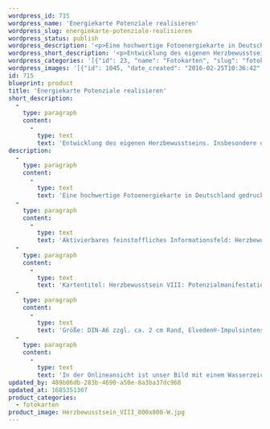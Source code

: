 ```yaml
---
wordpress_id: 715
wordpress_name: 'Energiekarte Potenziale realisieren'
wordpress_slug: energiekarte-potenziale-realisieren
wordpress_status: publish
wordpress_description: '<p>Eine hochwertige Fotoenergiekarte in Deutschland gedruckt und in Handarbeit laminiert.  Sie ist in Postkartengröße (DIN-A6) gut zu transportieren und kann auch auf den Körper aufgelegt werden.</p><p>Aktivierbares feinstoffliches Informationsfeld: Herzbewusstsein - Potenziale realisieren - Manifestation - Entwicklung - Fähigkeiten umsetzen: Entwicklung des eigenen Herzbewusstseins. Insbesondere der Aspekt der Realisierung von Potenzialen. In Bezug auf sich selbst können, auf Basis des erworbenen Herzbewusstseins, die Abläufe der Selbstentfaltung zugleich liebevoller und eindeutiger vorgenommen werden. Eltern, Lehrern, Trainern etc., mag das Energiefeld Impulse geben, zu einem ganzheitlicheren Umsetzungshelfer der Kinder, Schüler usw. zu werden und hierbei auf einer klaren und umfassend liebevollen Ebene zu agieren.</p><p>Kartentitel: Herzbewusstsein VIII: Potenzialmanifestation. Reihe: Herzbewusstsein</p><p>Größe: DIN-A6 zzgl. ca. 2 cm Rand, Elveden®-Impulsintensität: DIN-A6: Et2,  DIN-A7: Et3<br />Andere Formate sind individuell für Sie innerhalb weniger Tage herstellbar. Bitte kontaktieren Sie uns hierfür unter <a href="mailto:info@elvedenverlag.de">info@elvedenverlag.de</a>.</p><p>In der Onlineansicht ist unser Bild mit einem Wasserzeichen geschützt. Wir bitten um Ihr Verständnis. Im Original ist der Schriftzung „Elveden Verlag Energiebild“ entfernt.</p><p><a href="https://my.feenbaum.de/anwendung-energiebilder-foto-laminiert/">Anwendungshinweise</a>      <a href="https://my.feenbaum.de/produktinformationen-fotokarten/">Produktinformationen</a></p>'
wordpress_short_description: '<p>Entwicklung des eigenen Herzbewusstseins. Insbesondere der Aspekt des Realisierens von Potenzialen</p>'
wordpress_categories: '[{"id": 23, "name": "Fotokarten", "slug": "fotokarten"}]'
wordpress_images: '[{"id": 1045, "date_created": "2016-02-25T10:36:42", "date_created_gmt": "2016-02-25T08:36:42", "date_modified": "2016-02-25T10:36:42", "date_modified_gmt": "2016-02-25T08:36:42", "src": "https://my.feenbaum.de/wp-content/uploads/2016/02/Herzbewusstsein_VIII_800x800-W.jpg", "name": "Herzbewusstsein_VIII_800x800-W", "alt": ""}]'
id: 715
blueprint: product
title: 'Energiekarte Potenziale realisieren'
short_description:
  -
    type: paragraph
    content:
      -
        type: text
        text: 'Entwicklung des eigenen Herzbewusstseins. Insbesondere der Aspekt des Realisierens von Potenzialen'
description:
  -
    type: paragraph
    content:
      -
        type: text
        text: 'Eine hochwertige Fotoenergiekarte in Deutschland gedruckt und in Handarbeit laminiert.  Sie ist in Postkartengröße (DIN-A6) gut zu transportieren und kann auch auf den Körper aufgelegt werden.'
  -
    type: paragraph
    content:
      -
        type: text
        text: 'Aktivierbares feinstoffliches Informationsfeld: Herzbewusstsein - Potenziale realisieren - Manifestation - Entwicklung - Fähigkeiten umsetzen: Entwicklung des eigenen Herzbewusstseins. Insbesondere der Aspekt der Realisierung von Potenzialen. In Bezug auf sich selbst können, auf Basis des erworbenen Herzbewusstseins, die Abläufe der Selbstentfaltung zugleich liebevoller und eindeutiger vorgenommen werden. Eltern, Lehrern, Trainern etc., mag das Energiefeld Impulse geben, zu einem ganzheitlicheren Umsetzungshelfer der Kinder, Schüler usw. zu werden und hierbei auf einer klaren und umfassend liebevollen Ebene zu agieren.'
  -
    type: paragraph
    content:
      -
        type: text
        text: 'Kartentitel: Herzbewusstsein VIII: Potenzialmanifestation. Reihe: Herzbewusstsein'
  -
    type: paragraph
    content:
      -
        type: text
        text: 'Größe: DIN-A6 zzgl. ca. 2 cm Rand, Elveden®-Impulsintensität: DIN-A6: Et2,  DIN-A7: Et3'
  -
    type: paragraph
    content:
      -
        type: text
        text: 'In der Onlineansicht ist unser Bild mit einem Wasserzeichen geschützt. Wir bitten um Ihr Verständnis. Im Original ist der Schriftzung „Elveden Verlag Energiebild“ entfernt.'
updated_by: 489b06db-283b-4690-a50e-8a3ba37dc968
updated_at: 1685351307
product_categories:
  - fotokarten
product_image: Herzbewusstsein_VIII_800x800-W.jpg
---
```

